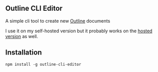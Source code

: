 ## Outline CLI Editor

A simple cli tool to create new [Outline](https://github.com/outline/outline) documents

I use it on my self-hosted version but it probably works on the [hosted version](https://getoutline.com) as well.

## Installation

```
npm install -g outline-cli-editor
```